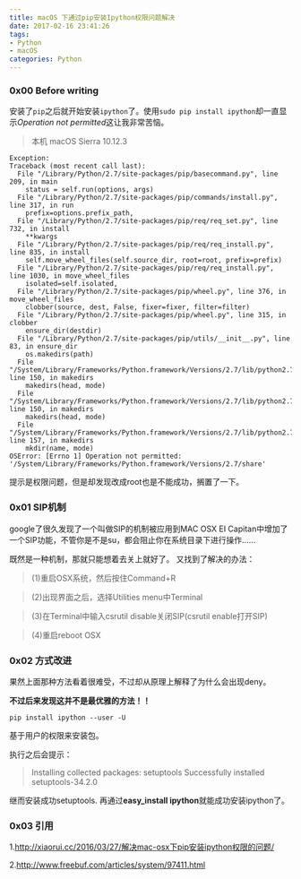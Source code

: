 ```yaml
---
title: macOS 下通过pip安装Ipython权限问题解决
date: 2017-02-16 23:41:26
tags:
- Python
- macOS
categories: Python
---
```

### 0x00 Before writing
安装了``pip``之后就开始安装``ipython``了。使用``sudo pip install ipython``却一直显示*Operation not permitted*这让我非常苦恼。

>本机 macOS Sierra 10.12.3

```
Exception:
Traceback (most recent call last):
  File "/Library/Python/2.7/site-packages/pip/basecommand.py", line 209, in main
    status = self.run(options, args)
  File "/Library/Python/2.7/site-packages/pip/commands/install.py", line 317, in run
    prefix=options.prefix_path,
  File "/Library/Python/2.7/site-packages/pip/req/req_set.py", line 732, in install
    **kwargs
  File "/Library/Python/2.7/site-packages/pip/req/req_install.py", line 835, in install
    self.move_wheel_files(self.source_dir, root=root, prefix=prefix)
  File "/Library/Python/2.7/site-packages/pip/req/req_install.py", line 1030, in move_wheel_files
    isolated=self.isolated,
  File "/Library/Python/2.7/site-packages/pip/wheel.py", line 376, in move_wheel_files
    clobber(source, dest, False, fixer=fixer, filter=filter)
  File "/Library/Python/2.7/site-packages/pip/wheel.py", line 315, in clobber
    ensure_dir(destdir)
  File "/Library/Python/2.7/site-packages/pip/utils/__init__.py", line 83, in ensure_dir
    os.makedirs(path)
  File "/System/Library/Frameworks/Python.framework/Versions/2.7/lib/python2.7/os.py", line 150, in makedirs
    makedirs(head, mode)
  File "/System/Library/Frameworks/Python.framework/Versions/2.7/lib/python2.7/os.py", line 150, in makedirs
    makedirs(head, mode)
  File "/System/Library/Frameworks/Python.framework/Versions/2.7/lib/python2.7/os.py", line 157, in makedirs
    mkdir(name, mode)
OSError: [Errno 1] Operation not permitted: '/System/Library/Frameworks/Python.framework/Versions/2.7/share'
```

提示是权限问题，但是却发现改成root也是不能成功，搁置了一下。

### 0x01 SIP机制
google了很久发现了一个叫做SIP的机制被应用到MAC OSX EI Capitan中增加了一个SIP功能，不管你是不是su，都会阻止你在系统目录下进行操作……

既然是一种机制，那就只能想着去关上就好了。
又找到了解决的办法：

> (1)重启OSX系统，然后按住Command+R

> (2)出现界面之后，选择Utilities menu中Terminal

> (3)在Terminal中输入csrutil disable关闭SIP(csrutil enable打开SIP)

> (4)重启reboot OSX

### 0x02 方式改进
果然上面那种方法看着很难受，不过却从原理上解释了为什么会出现deny。

**不过后来发现这并不是最优雅的方法！！**

``pip install ipython --user -U``

基于用户的权限来安装包。

执行之后会提示：

> Installing collected packages: setuptools
> Successfully installed setuptools-34.2.0

继而安装成功setuptools.
再通过**easy_install ipython**就能成功安装ipython了。

### 0x03 引用

1.http://xiaorui.cc/2016/03/27/解决mac-osx下pip安装ipython权限的问题/

2.http://www.freebuf.com/articles/system/97411.html
